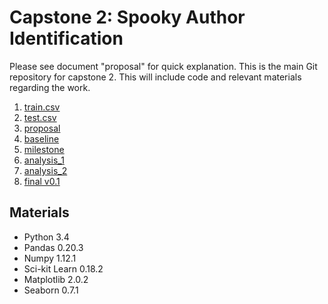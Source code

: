 # Capstone 2: Spooky Author Identification
Please see document "proposal" for quick explanation.  This is the main Git repository for capstone 2.  This will include code and relevant materials regarding the work.  

1. [train.csv](https://github.com/tiadvani/sb_capstone2/blob/master/train.csv)
2. [test.csv](https://github.com/tiadvani/sb_capstone2/blob/master/test.csv)
3. [proposal](https://docs.google.com/document/d/1kcKAlGf1rcWNqppuK8aESp_WY6DdF3gNm8PWyMmkxI0/edit?usp=sharing)
4. [baseline](https://github.com/tiadvani/sb_capstone2/blob/master/sai_baseline.ipynb)
5. [milestone](https://github.com/tiadvani/sb_capstone2/blob/master/milestone.md)
6. [analysis_1](https://github.com/tiadvani/sb_capstone2/blob/master/sai_a1_nb_logreg.ipynb)
7. [analysis_2](https://github.com/tiadvani/sb_capstone2/blob/master/sai_a2_random_forest.ipynb)
8. [final v0.1](https://docs.google.com/document/d/1Op83c0KIX4O_e8FjhLom6h593R4GltCvE8Abs_kQ34c/edit?usp=sharing) 


## Materials
* Python 3.4
* Pandas 0.20.3
* Numpy 1.12.1
* Sci-kit Learn 0.18.2
* Matplotlib 2.0.2
* Seaborn 0.7.1
